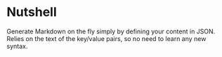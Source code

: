 # Nutshell
Generate Markdown on the fly simply by defining your content in JSON. Relies on the text of the key/value pairs, so no need to learn any new syntax. 


